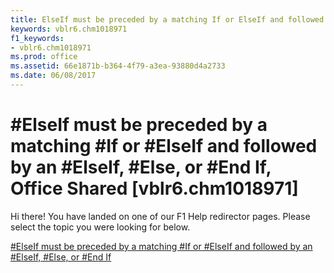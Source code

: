 ```yaml
---
title: ElseIf must be preceded by a matching If or ElseIf and followed by an ElseIf, Else, or End If, Office Shared [vblr6.chm1018971]
keywords: vblr6.chm1018971
f1_keywords:
- vblr6.chm1018971
ms.prod: office
ms.assetid: 66e1871b-b364-4f79-a3ea-93880d4a2733
ms.date: 06/08/2017
---
```



# #ElseIf must be preceded by a matching #If or #ElseIf and followed by an #ElseIf, #Else, or #End If, Office Shared [vblr6.chm1018971]

Hi there! You have landed on one of our F1 Help redirector pages. Please select the topic you were looking for below.

[#ElseIf must be preceded by a matching #If or #ElseIf and followed by an #ElseIf, #Else, or #End If](http://msdn.microsoft.com/library/f6ded2b0-e05b-643e-6599-9cf3ed592a7d%28Office.15%29.aspx)

